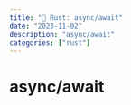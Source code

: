 ```yaml
---
title: "🦀 Rust: async/await"
date: "2023-11-02"
description: "async/await"
categories: ["rust"]
---
```

# async/await